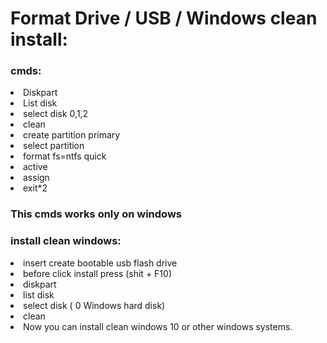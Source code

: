 # Format Drive / USB / Windows clean install:

<h3>cmds:</h3>

<li>Diskpart</li>
<li>List disk</li>
<li>select disk 0,1,2</li>
<li>clean</li>
<li>create partition primary</li>
<li>select partition</li>
<li>format fs=ntfs quick</li>
<li>active</li>
<li>assign</li>
<li>exit*2</li>

<h3>This cmds works only on windows </h3>

<h3> install clean windows: </h3>

<li> insert create bootable usb flash drive </li>

<li> before click install press (shit + F10) </li>

<li>diskpart</li>

<li>list disk</li>

<li>select disk ( 0 Windows hard disk)</li>

<li>clean</li>

<li>Now you can install clean windows 10 or other windows systems. </li>


